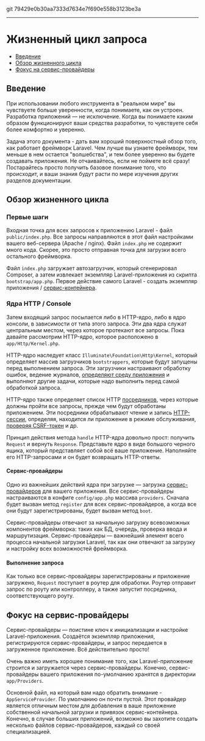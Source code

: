 git 79429e0b30aa7333d7634e7f690e558b3123be3a

---

# Жизненный цикл запроса

- [Введение](#introduction)
- [Обзор жизненного цикла](#lifecycle-overview)
- [Фокус на сервис-провайдеры](#focus-on-service-providers)

<a name="introduction"></a>
## Введение

При использовании любого инструмента в "реальном мире" вы чувствуете больше уверенности, когда понимаете, как он устроен. Разработка приложений — не исключение. Когда вы понимаете каким образом функционируют ваши средства разработки, то чувствуете себя более комфортно и уверенно.

Задача этого документа - дать вам хороший поверхностный обзор того, как работает фреймворк Laravel. Чем лучше вы узнаете фреймворк, тем меньше в нем остается "волшебства", и тем более уверенно вы будете создавать приложения. Не отчаивайтесь, если не поймете всё сразу! Постарайтесь просто получить базовое понимание того, что происходит, и ваши знания будут расти по мере изучения других разделов документации.

<a name="lifecycle-overview"></a>
## Обзор жизненного цикла

### Первые шаги

Входная точка для всех запросов к приложению Laravel - файл `public/index.php`. Все запросы направляются в этот файл настройками вашего веб-сервера (Apache / nginx). Файл `index.php` не содержит много кода. Скорее, это просто отправная точка для загрузки всего остального фреймворка.

Файл `index.php` загружает автозагрузчик, который сгенерировал Composer, а затем извлекает экземпляр Laravel-приложения из скрипта `bootstrap/app.php`. Первое действие самого Laravel -  создать экземпляр приложения / [сервис-контейнера](/docs/{{version}}/container).

### Ядра HTTP / Console

Затем входящий запрос посылается либо в HTTP-ядро, либо в ядро консоли, в зависимости от типа этого запроса. Эти два ядра служат центральным местом, через которое протекают все запросы. Пока давайте рассмотрим HTTP-ядро, которое расположено в `app/Http/Kernel.php`.

HTTP-ядро наследует класс `Illuminate\Foundation\Http\Kernel`, который определяет массив загрузчиков `bootstrappers`, которые будут запущены перед выполнением запроса. Эти загрузчики настраивают обработку ошибок, ведение журналов, [определяют среду приложения](/docs/{{version}}/configuration#environment-configuration) и выполняют другие задачи, которые надо выполнить перед самой обработкой запроса.

HTTP-ядро также определяет список HTTP [посредников](/docs/{{version}}/middleware), через которые должны пройти все запросы, прежде чем будут обработаны приложением. Эти посредники обрабатывают чтение и запись [HTTP-сессии](/docs/{{version}}/session), определяя, находится ли приложение в режиме обслуживания, [проверяя CSRF-токен](/docs/{{version}}/csrf) и др.

Принцип действия метода `handle` HTTP-ядра довольно прост: получить `Request` и вернуть `Response`. Представьте ядро в виде большого черного ящика, который представляет собой всё ваше приложение. Наполняйте его HTTP-запросами и он будет возвращать HTTP-ответы.

#### Сервис-провайдеры

Одно из важнейших действий ядра при загрузке — загрузка [сервис-провайдеров](/docs/{{version}}/providers) для вашего приложения. Все сервис-провайдеры настраиваются в конфиге `config/app.php` массива `providers`. Сначала будет вызван метод `register` для всех сервис-провайдеров, а когда все они будут зарегистрированы, будет вызван метод `boot`.

Сервис-провайдеры отвечают за начальную загрузку всевозможных компонентов фреймворка: таких как БД, очередь, проверка ввода и маршрутизация. Сервис-провайдеры — важнейший элемент всего процесса начальной загрузки Laravel, так как они отвечают за загрузку и настройку всех возможностей фреймворка.

#### Выполнение запроса

Как только все сервис-провайдеры зарегистрированы и приложение загружено, `Request` поступает в роутер для обработки. Роутер отправит запрос по роуту или контроллеру, а также запустит посредника, соответствующего роуту.

<a name="focus-on-service-providers"></a>
## Фокус на сервис-провайдеры

Сервис-провайдеры — поистине ключ к инициализации и настройке Laravel-приложения. Создаётся экземпляр приложения, регистрируются сервис-провайдеры, и запрос передается в загруженное приложение. Всё действительно просто!

Очень важно иметь хорошее понимание того, как Laravel-приложение строится и загружается через сервис-провайдеры. Конечно, сервис-провайдеры вашего приложения по-умолчанию хранятся в директории `app/Providers`.

Основной файл, на который вам надо обратить внимание - `AppServiceProvider`. По умолчанию он почти пустой. Этот провайдер является отличным местом для добавления в ваше приложение собственной начальной загрузки и привязок сервис-контейнера. Конечно, в случае больших приложений, возможно вы захотите создать несколько файлов сервис-провайдеров, каждый со своей специализацией.
